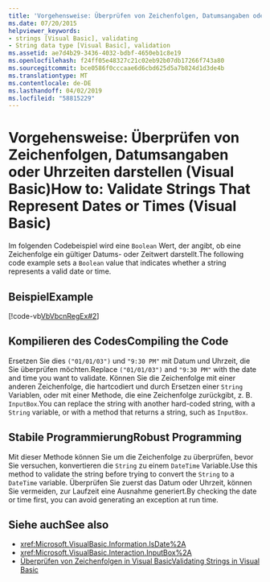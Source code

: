 ```yaml
---
title: 'Vorgehensweise: Überprüfen von Zeichenfolgen, Datumsangaben oder Uhrzeiten darstellen (Visual Basic)'
ms.date: 07/20/2015
helpviewer_keywords:
- strings [Visual Basic], validating
- String data type [Visual Basic], validation
ms.assetid: ae7d4b29-3436-4032-bdbf-4650eb1c8e19
ms.openlocfilehash: f24ff05e48327c21c02eb92b07db17266f743a80
ms.sourcegitcommit: bce0586f0cccaae6d6cbd625d5a7b824d1d3de4b
ms.translationtype: MT
ms.contentlocale: de-DE
ms.lasthandoff: 04/02/2019
ms.locfileid: "58815229"
---
```

# <a name="how-to-validate-strings-that-represent-dates-or-times-visual-basic"></a><span data-ttu-id="ca446-102">Vorgehensweise: Überprüfen von Zeichenfolgen, Datumsangaben oder Uhrzeiten darstellen (Visual Basic)</span><span class="sxs-lookup"><span data-stu-id="ca446-102">How to: Validate Strings That Represent Dates or Times (Visual Basic)</span></span>
<span data-ttu-id="ca446-103">Im folgenden Codebeispiel wird eine `Boolean` Wert, der angibt, ob eine Zeichenfolge ein gültiger Datums- oder Zeitwert darstellt.</span><span class="sxs-lookup"><span data-stu-id="ca446-103">The following code example sets a `Boolean` value that indicates whether a string represents a valid date or time.</span></span>  
  
## <a name="example"></a><span data-ttu-id="ca446-104">Beispiel</span><span class="sxs-lookup"><span data-stu-id="ca446-104">Example</span></span>  
 [!code-vb[VbVbcnRegEx#2](~/samples/snippets/visualbasic/VS_Snippets_VBCSharp/VbVbcnRegEx/VB/Class1.vb#2)]  
  
## <a name="compiling-the-code"></a><span data-ttu-id="ca446-105">Kompilieren des Codes</span><span class="sxs-lookup"><span data-stu-id="ca446-105">Compiling the Code</span></span>  
 <span data-ttu-id="ca446-106">Ersetzen Sie dies `("01/01/03")` und `"9:30 PM"` mit Datum und Uhrzeit, die Sie überprüfen möchten.</span><span class="sxs-lookup"><span data-stu-id="ca446-106">Replace `("01/01/03")` and `"9:30 PM"` with the date and time you want to validate.</span></span> <span data-ttu-id="ca446-107">Können Sie die Zeichenfolge mit einer anderen Zeichenfolge, die hartcodiert und durch Ersetzen einer `String` Variablen, oder mit einer Methode, die eine Zeichenfolge zurückgibt, z. B. `InputBox`.</span><span class="sxs-lookup"><span data-stu-id="ca446-107">You can replace the string with another hard-coded string, with a `String` variable, or with a method that returns a string, such as `InputBox`.</span></span>  
  
## <a name="robust-programming"></a><span data-ttu-id="ca446-108">Stabile Programmierung</span><span class="sxs-lookup"><span data-stu-id="ca446-108">Robust Programming</span></span>  
 <span data-ttu-id="ca446-109">Mit dieser Methode können Sie um die Zeichenfolge zu überprüfen, bevor Sie versuchen, konvertieren die `String` zu einem `DateTime` Variable.</span><span class="sxs-lookup"><span data-stu-id="ca446-109">Use this method to validate the string before trying to convert the `String` to a `DateTime` variable.</span></span> <span data-ttu-id="ca446-110">Überprüfen Sie zuerst das Datum oder Uhrzeit, können Sie vermeiden, zur Laufzeit eine Ausnahme generiert.</span><span class="sxs-lookup"><span data-stu-id="ca446-110">By checking the date or time first, you can avoid generating an exception at run time.</span></span>  
  
## <a name="see-also"></a><span data-ttu-id="ca446-111">Siehe auch</span><span class="sxs-lookup"><span data-stu-id="ca446-111">See also</span></span>

- <xref:Microsoft.VisualBasic.Information.IsDate%2A>
- <xref:Microsoft.VisualBasic.Interaction.InputBox%2A>
- [<span data-ttu-id="ca446-112">Überprüfen von Zeichenfolgen in Visual Basic</span><span class="sxs-lookup"><span data-stu-id="ca446-112">Validating Strings in Visual Basic</span></span>](../../../../visual-basic/programming-guide/language-features/strings/validating-strings.md)
